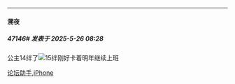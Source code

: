 ﻿
*****

####  溯夜  
##### 47146#       发表于 2025-5-26 08:28

公主14绊了<img src="https://static.stage1st.com/image/smiley/face2017/053.png" referrerpolicy="no-referrer">15绊刚好卡着明年继续上班

[论坛助手,iPhone](https://stage1st.com/2b//forum.php?mod=viewthread&amp;tid=2029836)

